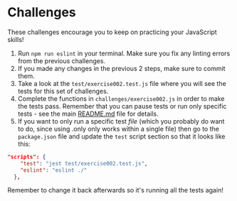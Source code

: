 # Challenges

These challenges encourage you to keep on practicing your JavaScript skills!

1. Run `npm run eslint` in your terminal. Make sure you fix any linting errors from the previous challenges.
2. If you made any changes in the previous 2 steps, make sure to commit them.
3. Take a look at the `test/exercise002.test.js` file where you will see the tests for this set of challenges.
4. Complete the functions in `challenges/exercise002.js` in order to make the tests pass. Remember that you can pause tests or run only specific tests - see the main [README.md](../README.md) file for details.
5. If you want to only run a specific test _file_ (which you probably do want to do, since using .only only works within a single file) then go to the `package.json` file and update the `test` script section so that it looks like this:

```json
"scripts": {
    "test": "jest test/exercise002.test.js",
    "eslint": "eslint ./"
  },
```

Remember to change it back afterwards so it's running all the tests again!
